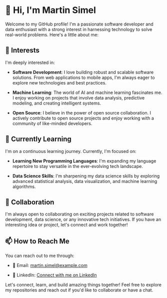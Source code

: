 <!--- 👋 Hi, I’m @MartinSimel -->
<!--- 👀 I’m interested in ... -->
<!--- 🌱 I’m currently learning ... -->
<!--- 💞️ I’m looking to collaborate on ... -->
<!--- 📫 How to reach me ... -->

# 👋 Hi, I'm Martin Simel

Welcome to my GitHub profile! I'm a passionate software developer and data enthusiast with a strong interest in harnessing technology to solve real-world problems. Here's a little about me:

## 👀 Interests

I'm deeply interested in:

- **Software Development**: I love building robust and scalable software solutions. From web applications to mobile apps, I'm always eager to explore new technologies and best practices.

- **Machine Learning**: The world of AI and machine learning fascinates me. I enjoy working on projects that involve data analysis, predictive modeling, and creating intelligent systems.

- **Open Source**: I believe in the power of open source collaboration. I actively contribute to open source projects and enjoy working with a community of like-minded developers.

## 🌱 Currently Learning

I'm on a continuous learning journey. Currently, I'm focused on:

- **Learning New Programming Languages**: I'm expanding my language repertoire to stay versatile in the ever-evolving tech landscape.

- **Data Science Skills**: I'm sharpening my data science skills by exploring advanced statistical analysis, data visualization, and machine learning algorithms.

## 💞️ Collaboration

I'm always open to collaborating on exciting projects related to software development, data science, or any innovative tech initiatives. If you have an interesting idea or project, let's connect and work together!

## 📫 How to Reach Me

You can reach out to me through:

- 📧 Email: [martin.simel@example.com](mailto:martin.simel@example.com)

- 🔗 LinkedIn: [Connect with me on LinkedIn](https://www.linkedin.com/in/martinsimel/)

Let's connect, learn, and build amazing things together! Feel free to explore my repositories and reach out if you'd like to collaborate or have a chat.

<!---
MartinSimel/MartinSimel is a ✨ special ✨ repository because its `README.md` appears on my GitHub profile. You can click the "Preview" link to see how I've customized it.
--->
